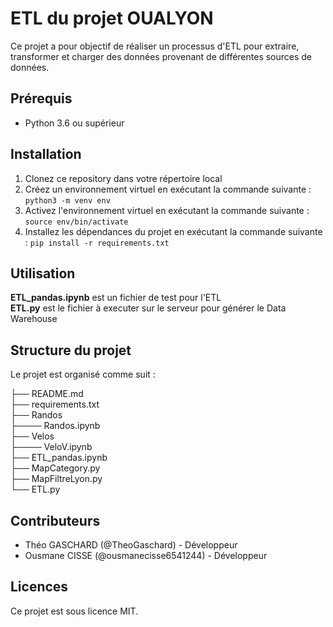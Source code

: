 # ETL du projet OUALYON

Ce projet a pour objectif de réaliser un processus d'ETL pour extraire, transformer et charger des données provenant de différentes sources de données.

## Prérequis

- Python 3.6 ou supérieur

## Installation

1. Clonez ce repository dans votre répertoire local
2. Créez un environnement virtuel en exécutant la commande suivante : `python3 -m venv env`
3. Activez l'environnement virtuel en exécutant la commande suivante : `source env/bin/activate`
4. Installez les dépendances du projet en exécutant la commande suivante : `pip install -r requirements.txt`

## Utilisation

**ETL_pandas.ipynb** est un fichier de test pour l'ETL  
**ETL.py** est le fichier à executer sur le serveur pour générer le Data Warehouse

## Structure du projet

Le projet est organisé comme suit :

├── README.md  
├── requirements.txt  
├── Randos  
├──── Randos.ipynb  
├── Velos  
├──── VeloV.ipynb  
├── ETL_pandas.ipynb  
├── MapCategory.py  
├── MapFiltreLyon.py  
└── ETL.py  

## Contributeurs

- Théo GASCHARD (@TheoGaschard) - Développeur
- Ousmane CISSE (@ousmanecisse6541244) - Développeur

## Licences

Ce projet est sous licence MIT.